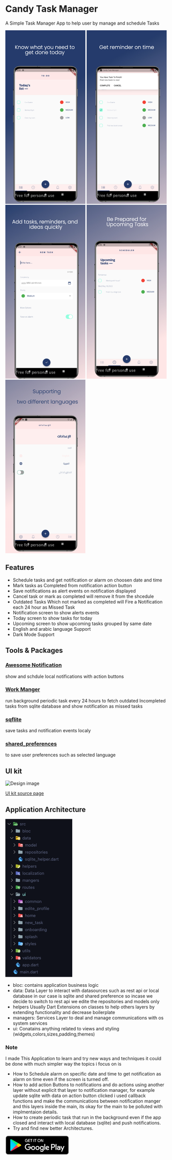 # Candy Task Manager

A Simple Task Manager App to help user by manage and schedule Tasks

<p float="left">
  <img src="image1.jpeg" width="250" />
  <img src="image2.jpeg" width="250" />
  <img src="image3.jpeg" width="250" />
    <img src="image4.jpeg" width="250" />
      <img src="image5.jpeg" width="250" />
</p>

## Features

- Schedule tasks and get notification or alarm on choosen date and time
- Mark tasks as Completed from notification action button
- Save notifications as alert events on notification displayed
- Cancel task or mark as completed will remove it from the shcedule
- Outdated Tasks Which not marked as completed will Fire a Notification each 24 hour as Missed Task
- Notification screen to show alerts events
- Today screen to show tasks for today
- Upcoming screen to show upcoming tasks grouped by same date
- English and arabic language Support
- Dark Mode Support

## Tools & Packages

### [Awesome Notification](https://pub.dev/packages/awesome_notifications)

show and schdule local notifications with action buttons

### [Work Manger](https://pub.dev/packages/workmanager)

run background periodic task every 24 hours to fetch outdated Incompleted tasks from sqlite database and show notification as missed tasks

### [sqflite](https://pub.dev/packages/sqflite)

save tasks and notification events localy

### [shared_preferences](https://pub.dev/packages/shared_preferences)

 to save user preferences such as selected language

## UI kit

![Design image](https://cdn.dribbble.com/users/180538/screenshots/3710437/media/aef748443f9247f66cf246e2982ea05a.png)

 [UI kit source page](https://dribbble.com/shots/3710437-Free-UI-Kit-Candy)

## Application Architecture

![Architecture](arch.png?raw=true)

- bloc: contains application business logic
- data: Data Layer to interact with datasources such as rest api or local database in our case is sqlite and shared preference so incase we decide to switch to rest api we edite the repositories and models only
- helpers Usually Dart Extensions on classes  to help others layers by extending functionality and decrease boilerplate
- managers: Services Layer to deal and manage communications with os system services
- ui: Conatains anything related to views and styling (widgets,colors,sizes,padding,themes)

### Note

I made This Application to learn and try new ways and  techniques it could be done with much simpler way the topics i focus on is

- How to Schedule alarm on specific date and time to get notification as alarm on time even if the screen is turned off.
- How to add action Buttons to notifications and do actions using another layer without explicit that layer to notification manager, for example update sqlite with data on action button clicked i used callback functions and make the communications between notification manger and this layers inside the main, its okay for the main to be polluted with implmentaion details.
- How to create periodic task that run in the background  even if the app closed and interact with local database (sqlite) and push notifications.
- Try and find new better Architectures.
  
<a href="https://play.google.com/store/apps/details?id=com.mostafaemara.candyTaskManager">
<img src="play_badge.png" width="200" >
</a>
